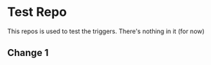 # Test Repo

This repos is used to test the triggers. 
There's nothing in it (for now)

## Change 1
